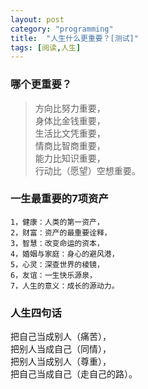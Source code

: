 ```yaml
---
layout: post
category: "programming"
title:  "人生什么更重要？[测试]"
tags: [阅读,人生]
---
```

### 哪个更重要？

>方向比努力重要，  
>身体比金钱重要，  
>生活比文凭重要，  
>情商比智商重要，  
>能力比知识重要，  
>行动比（愿望）空想重要。 


### 一生最重要的7项资产
```
1，健康：人类的第一资产，  
2，财富：资产的最重要诠释，  
3，智慧：改变命运的资本，  
4，婚姻与家庭：身心的避风港，  
5，心灵：深查世界的棱镜，  
6，友谊：一生快乐源泉，  
7，人生的意义：成长的源动力。  
```

### 人生四句话

把自己当成别人（痛苦），  
把别人当成自己（同情），  
把别人当成别人（尊重），  
把自己当成自己（走自己的路）。